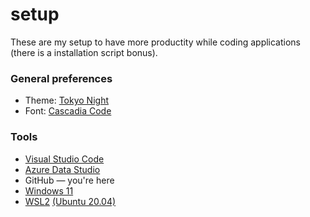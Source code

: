 # setup
These are my setup to have more productity while coding applications (there is a installation script bonus).

### General preferences
- Theme: [Tokyo Night](https://marketplace.visualstudio.com/items?itemName=enkia.tokyo-night)
- Font: [Cascadia Code](https://github.com/microsoft/cascadia-code)

### Tools
- [Visual Studio Code](https://code.visualstudio.com/)
- [Azure Data Studio](https://docs.microsoft.com/en-us/sql/azure-data-studio/download-azure-data-studio?view=sql-server-ver15)
- GitHub — you're here
- [Windows 11](https://www.microsoft.com/en-us/windows/windows-11?r=1)
- [WSL2](https://docs.microsoft.com/en-us/windows/wsl/install) [(Ubuntu 20.04)](https://www.microsoft.com/store/productId/9NBLGGH4MSV6)
